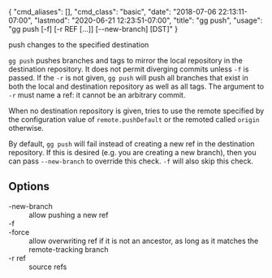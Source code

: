 {
    "cmd_aliases": [],
    "cmd_class": "basic",
    "date": "2018-07-06 22:13:11-07:00",
    "lastmod": "2020-06-21 12:23:51-07:00",
    "title": "gg push",
    "usage": "gg push [-f] [-r REF [...]] [--new-branch] [DST]"
}

push changes to the specified destination

<!--more-->

`gg push` pushes branches and tags to mirror the local repository in the
destination repository. It does not permit diverging commits unless `-f`
is passed. If the `-r` is not given, `gg push` will push all
branches that exist in both the local and destination repository as well as
all tags. The argument to `-r` must name a ref: it cannot be an
arbitrary commit.

When no destination repository is given, tries to use the remote specified by
the configuration value of `remote.pushDefault` or the remoted called
`origin` otherwise.

By default, `gg push` will fail instead of creating a new ref in the
destination repository. If this is desired (e.g. you are creating a new
branch), then you can pass `--new-branch` to override this check.
`-f` will also skip this check.

## Options

<dl class="flag_list">
	<dt>-new-branch</dt>
	<dd>allow pushing a new ref</dd>
	<dt>-f</dt>
	<dt>-force</dt>
	<dd>allow overwriting ref if it is not an ancestor, as long as it matches the remote-tracking branch</dd>
	<dt>-r ref</dt>
	<dd>source refs</dd>
</dl>
